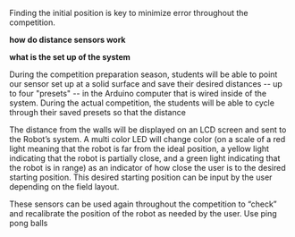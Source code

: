 Finding the initial position is key to minimize error throughout the competition. 

**how do distance sensors work**

**what is the set up of the system**

During the competition preparation season, students will be able to point our sensor set up at a solid surface and save their desired distances -- up to four "presets" -- in the Arduino computer that is wired inside of the system. During the actual competition, the students will be able to cycle through their saved presets so that the distance 

The distance from the walls will be displayed on an LCD screen and sent to the Robot’s system. A multi color LED will change color (on a scale of a red light meaning that the robot is far from the ideal position, a yellow light indicating that the robot is partially close, and a green light indicating that the robot is in range) as an indicator of how close the user is to the desired starting position. This desired starting position can be input by the user depending on the field layout.

These sensors can be used again throughout the competition to “check” and recalibrate the position of the robot as needed by the user.
Use ping pong balls
